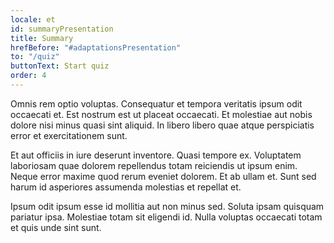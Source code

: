 ```yaml
---
locale: et
id: summaryPresentation
title: Summary
hrefBefore: "#adaptationsPresentation"
to: "/quiz"
buttonText: Start quiz
order: 4
---
```


Omnis rem optio voluptas. Consequatur et tempora veritatis ipsum odit occaecati
et. Est nostrum est ut placeat occaecati. Et molestiae aut nobis dolore nisi
minus quasi sint aliquid. In libero libero quae atque perspiciatis error et
exercitationem sunt.

Et aut officiis in iure deserunt inventore. Quasi tempore ex. Voluptatem
laboriosam quae dolorem repellendus totam reiciendis ut ipsum enim. Neque error
maxime quod rerum eveniet dolorem. Et ab ullam et. Sunt sed harum id asperiores
assumenda molestias et repellat et.

Ipsum odit ipsum esse id mollitia aut non minus sed. Soluta ipsam quisquam
pariatur ipsa. Molestiae totam sit eligendi id. Nulla voluptas occaecati totam
et quis unde sint sunt.

<roadmap style="text-align: center;" />
